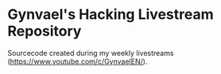 # Gynvael's Hacking Livestream Repository

Sourcecode created during my weekly livestreams (https://www.youtube.com/c/GynvaelEN/).
